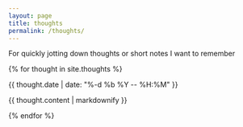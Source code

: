 ```yaml
---
layout: page
title: thoughts
permalink: /thoughts/
---
```


For quickly jotting down thoughts or short notes I want to remember
<div class="thought__hr"></div>


{% for thought in site.thoughts %}
  <div class="thought__date">{{ thought.date | date: "%-d %b %Y -- %H:%M" }}</div>
  <p>{{ thought.content | markdownify }}</p>
  <div class="thought__hr"></div>
{% endfor %}